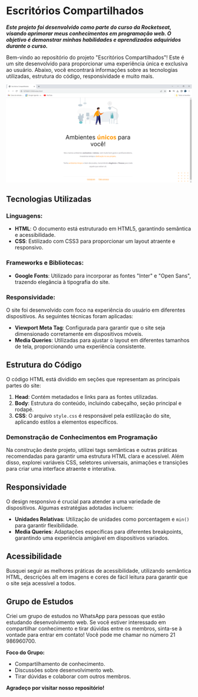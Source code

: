 # Escritórios Compartilhados

***Este projeto foi desenvolvido como parte do curso da Rocketseat, visando aprimorar meus conhecimentos em programação web. O objetivo é demonstrar minhas habilidades e aprendizados adquiridos durante o curso.***

Bem-vindo ao repositório do projeto "Escritórios Compartilhados"! Este é um site desenvolvido para proporcionar uma experiência única e exclusiva ao usuário. Abaixo, você encontrará informações sobre as tecnologias utilizadas, estrutura do código, responsividade e muito mais.

![Site Desenvolvido](./site-escritorios-compartilhados.png)

## Tecnologias Utilizadas

### Linguagens:

- **HTML**: O documento está estruturado em HTML5, garantindo semântica e acessibilidade.
- **CSS**: Estilizado com CSS3 para proporcionar um layout atraente e responsivo.

### Frameworks e Bibliotecas:

- **Google Fonts**: Utilizado para incorporar as fontes "Inter" e "Open Sans", trazendo elegância à tipografia do site.

### Responsividade:

O site foi desenvolvido com foco na experiência do usuário em diferentes dispositivos. As seguintes técnicas foram aplicadas:

- **Viewport Meta Tag**: Configurada para garantir que o site seja dimensionado corretamente em dispositivos móveis.
- **Media Queries**: Utilizadas para ajustar o layout em diferentes tamanhos de tela, proporcionando uma experiência consistente.

## Estrutura do Código

O código HTML está dividido em seções que representam as principais partes do site:

1. **Head**: Contém metadados e links para as fontes utilizadas.
2. **Body**: Estrutura do conteúdo, incluindo cabeçalho, seção principal e rodapé.
3. **CSS**: O arquivo `style.css` é responsável pela estilização do site, aplicando estilos a elementos específicos.

### Demonstração de Conhecimentos em Programação

Na construção deste projeto, utilizei tags semânticas e outras práticas recomendadas para garantir uma estrutura HTML clara e acessível. Além disso, explorei variáveis CSS, seletores universais, animações e transições para criar uma interface atraente e interativa.

## Responsividade

O design responsivo é crucial para atender a uma variedade de dispositivos. Algumas estratégias adotadas incluem:

- **Unidades Relativas**: Utilização de unidades como porcentagem e `min()` para garantir flexibilidade.
- **Media Queries**: Adaptações específicas para diferentes breakpoints, garantindo uma experiência amigável em dispositivos variados.

## Acessibilidade

Busquei seguir as melhores práticas de acessibilidade, utilizando semântica HTML, descrições alt em imagens e cores de fácil leitura para garantir que o site seja acessível a todos.

## Grupo de Estudos

Criei um grupo de estudos no WhatsApp para pessoas que estão estudando desenvolvimento web. Se você estiver interessado em compartilhar conhecimento e tirar dúvidas entre os membros, sinta-se à vontade para entrar em contato! Você pode me chamar no número 21 986960700.

**Foco do Grupo:**
- Compartilhamento de conhecimento.
- Discussões sobre desenvolvimento web.
- Tirar dúvidas e colaborar com outros membros.
  
**Agradeço por visitar nosso repositório!**
